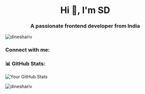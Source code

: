 <h1 align="center">Hi 👋, I'm SD</h1>
<h3 align="center">A passionate frontend developer from India</h3>

<p align="left"> <img src="https://komarev.com/ghpvc/?username=dineshariv&label=Profile%20views&color=0e75b6&style=flat" alt="dineshariv" /> </p>

<h3 align="left">Connect with me:</h3>
<p align="left">
</p>

### 📊 GitHub Stats:
![Your GitHub Stats](https://github-readme-stats.vercel.app/api?username=your-github-username&show_icons=true&theme=dark)
<p><img align="center" src="https://github-readme-stats.vercel.app/api/top-langs?username=dineshariv&show_icons=true&locale=en&layout=compact" alt="dineshariv" /></p>
